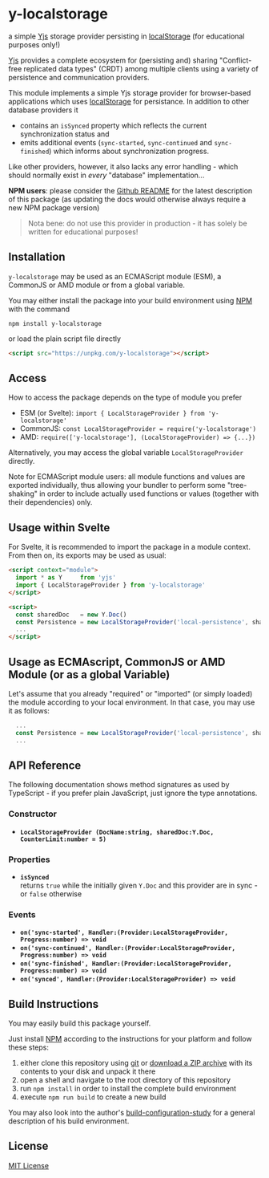 # y-localstorage #

a simple [Yjs](https://docs.yjs.dev/) storage provider persisting in [localStorage](https://developer.mozilla.org/en-US/docs/Web/API/Window/localStorage) (for educational purposes only!)

[Yjs](https://github.com/yjs/yjs) provides a complete ecosystem for (persisting and) sharing "Conflict-free replicated data types" (CRDT) among multiple clients using a variety of persistence and communication providers. 

This module implements a simple Yjs storage provider for browser-based applications which uses [localStorage](https://developer.mozilla.org/en-US/docs/Web/API/Window/localStorage) for persistance. In addition to other database providers it

* contains an `isSynced` property which reflects the current synchronization status and
* emits additional events (`sync-started`, `sync-continued` and `sync-finished`) which informs about synchronization progress.

Like other providers, however, it also lacks any error handling - which should normally exist in _every_ "database" implementation...

**NPM users**: please consider the [Github README](https://github.com/rozek/y-localstorage/blob/main/README.md) for the latest description of this package (as updating the docs would otherwise always require a new NPM package version)

> Nota bene: do not use this provider in production - it has solely be written for educational purposes!

## Installation ##

`y-localstorage` may be used as an ECMAScript module (ESM), a CommonJS or AMD module or from a global variable.

You may either install the package into your build environment using [NPM](https://docs.npmjs.com/) with the command

```
npm install y-localstorage
```

or load the plain script file directly

```html
<script src="https://unpkg.com/y-localstorage"></script>
```

## Access ##

How to access the package depends on the type of module you prefer

* ESM (or Svelte): `import { LocalStorageProvider } from 'y-localstorage'`
* CommonJS: `const LocalStorageProvider = require('y-localstorage')`
* AMD: `require(['y-localstorage'], (LocalStorageProvider) => {...})`

Alternatively, you may access the global variable `LocalStorageProvider` directly.

Note for ECMAScript module users: all module functions and values are exported individually, thus allowing your bundler to perform some "tree-shaking" in order to include actually used functions or values (together with their dependencies) only.

## Usage within Svelte ##

For Svelte, it is recommended to import the package in a module context. From then on, its exports may be used as usual:

```html
<script context="module">
  import * as Y     from 'yjs'
  import { LocalStorageProvider } from 'y-localstorage'
</script>

<script>
  const sharedDoc   = new Y.Doc()
  const Persistence = new LocalStorageProvider('local-persistence', sharedDoc)
  ...
</script>
```

## Usage as ECMAscript, CommonJS or AMD Module (or as a global Variable) ##

Let's assume that you already "required" or "imported" (or simply loaded) the module according to your local environment. In that case, you may use it as follows:

```javascript
  ...
  const Persistence = new LocalStorageProvider('local-persistence', sharedDoc)
  ...
```

## API Reference ##

The following documentation shows method signatures as used by TypeScript - if you prefer plain JavaScript, just ignore the type annotations.

### Constructor ###

* **`LocalStorageProvider (DocName:string, sharedDoc:Y.Doc, CounterLimit:number = 5)`**<br>

### Properties ###

* **`isSynced`**<br>returns `true` while the initially given `Y.Doc` and this provider are in sync - or `false` otherwise

### Events ###

* **`on('sync-started', Handler:(Provider:LocalStorageProvider, Progress:number) => void`**<br>
* **`on('sync-continued', Handler:(Provider:LocalStorageProvider, Progress:number) => void`**<br>
* **`on('sync-finished', Handler:(Provider:LocalStorageProvider, Progress:number) => void`**<br>
* **`on('synced', Handler:(Provider:LocalStorageProvider) => void`**<br>

## Build Instructions ##

You may easily build this package yourself.

Just install [NPM](https://docs.npmjs.com/) according to the instructions for your platform and follow these steps:

1. either clone this repository using [git](https://git-scm.com/) or [download a ZIP archive](https://github.com/rozek/y-localstorage/archive/refs/heads/main.zip) with its contents to your disk and unpack it there 
2. open a shell and navigate to the root directory of this repository
3. run `npm install` in order to install the complete build environment
4. execute `npm run build` to create a new build

You may also look into the author's [build-configuration-study](https://github.com/rozek/build-configuration-study) for a general description of his build environment.

## License ##

[MIT License](LICENSE.md)
